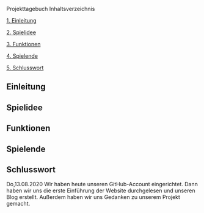Projekttagebuch
Inhaltsverzeichnis

[1. Einleitung](#Einleitung)

[2. Spielidee](#Spielidee)

[3. Funktionen](#Funktionen)

[4. Spielende](#Ende)

[5. Schlusswort](#Schlusswort)
## Einleitung

## Spielidee

## Funktionen

## Spielende

## Schlusswort

Do,13.08.2020
Wir haben heute unseren GitHub-Account eingerichtet. Dann haben wir uns die erste Einführung der Website durchgelesen und unseren Blog erstellt. Außerdem haben wir uns Gedanken zu unserem Projekt gemacht. 
